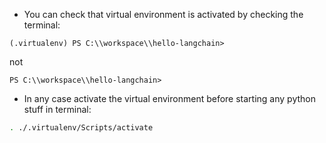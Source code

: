- You can check that virtual environment is activated by checking the terminal:
```text
(.virtualenv) PS C:\\workspace\\hello-langchain>
```
not 
```text
PS C:\\workspace\\hello-langchain>
```
- In any case activate the virtual environment before starting any python stuff in terminal:
```bash
. ./.virtualenv/Scripts/activate
```